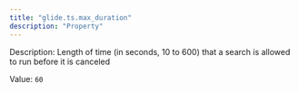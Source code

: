 ```yaml
---
title: "glide.ts.max_duration"
description: "Property"
---
```


Description: Length of time (in seconds, 10 to 600) that a search is allowed to run before it is canceled

Value: `60`